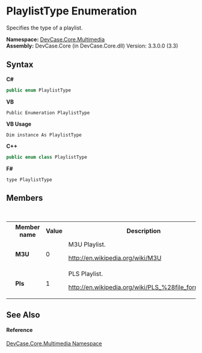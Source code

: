 # PlaylistType Enumeration
 

Specifies the type of a playlist.

**Namespace:**&nbsp;<a href="N_DevCase_Core_Multimedia">DevCase.Core.Multimedia</a><br />**Assembly:**&nbsp;DevCase.Core (in DevCase.Core.dll) Version: 3.3.0.0 (3.3)

## Syntax

**C#**<br />
``` C#
public enum PlaylistType
```

**VB**<br />
``` VB
Public Enumeration PlaylistType
```

**VB Usage**<br />
``` VB Usage
Dim instance As PlaylistType
```

**C++**<br />
``` C++
public enum class PlaylistType
```

**F#**<br />
``` F#
type PlaylistType
```


## Members
&nbsp;<table><tr><th></th><th>Member name</th><th>Value</th><th>Description</th></tr><tr><td /><td target="F:DevCase.Core.Multimedia.PlaylistType.M3U">**M3U**</td><td>0</td><td>M3U Playlist. 

<a href="http://en.wikipedia.org/wiki/M3U" target="_blank">http://en.wikipedia.org/wiki/M3U</a></td></tr><tr><td /><td target="F:DevCase.Core.Multimedia.PlaylistType.Pls">**Pls**</td><td>1</td><td>PLS Playlist. 

<a href="http://en.wikipedia.org/wiki/PLS_%28file_format%29" target="_blank">http://en.wikipedia.org/wiki/PLS_%28file_format%29</a></td></tr></table>

## See Also


#### Reference
<a href="N_DevCase_Core_Multimedia">DevCase.Core.Multimedia Namespace</a><br />